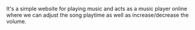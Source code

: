  It's a simple website for playing music and acts as a music player online where we can adjust the song playtime as well as increase/decrease the volume.

